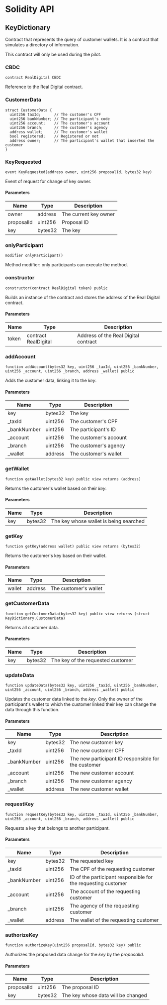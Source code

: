 # Solidity API

## KeyDictionary

Contract that represents the query of customer wallets. It is a contract that simulates a directory of information.

This contract will only be used during the pilot.

### CBDC

```solidity
contract RealDigital CBDC
```

Reference to the Real Digital contract.

### CustomerData

```solidity
struct CustomerData {
  uint256 taxId;      // The customer's CPF
  uint256 bankNumber; // The participant's code
  uint256 account;    // The customer's account
  uint256 branch;     // The customer's agency
  address wallet;     // The customer's wallet
  bool registered;    // Registered or not
  address owner;      // The participant's wallet that inserted the customer
}
```

### KeyRequested

```solidity
event KeyRequested(address owner, uint256 proposalId, bytes32 key)
```

Event of request for change of key owner.

#### Parameters

| Name | Type | Description |
| ---- | ---- | ----------- |
| owner | address | The current key owner |
| proposalId | uint256 | Proposal ID |
| key | bytes32 | The key |

### onlyParticipant

```solidity
modifier onlyParticipant()
```

Method modifier: only participants can execute the method.


### constructor

```solidity
constructor(contract RealDigital token) public
```

Builds an instance of the contract and stores the address of the Real Digital contract.

#### Parameters

| Name | Type | Description |
| ---- | ---- | ----------- |
| token | contract RealDigital | Address of the Real Digital contract |



### addAccount

```solidity
function addAccount(bytes32 key, uint256 _taxId, uint256 _bankNumber, uint256 _account, uint256 _branch, address _wallet) public
```

Adds the customer data, linking it to the _key_.

#### Parameters

| Name | Type | Description |
| ---- | ---- | ----------- |
| key | bytes32 | The key |
| _taxId | uint256 | The customer's CPF |
| _bankNumber | uint256 | The participant's ID |
| _account | uint256 | The customer's account |
| _branch | uint256 | The customer's agency |
| _wallet | address | The customer's wallet |

### getWallet

```solidity
function getWallet(bytes32 key) public view returns (address)
```

Returns the customer's wallet based on their _key_.

#### Parameters

| Name | Type | Description |
| ---- | ---- | ----------- |
| key | bytes32 | The key whose wallet is being searched |


### getKey

```solidity
function getKey(address wallet) public view returns (bytes32)
```

Returns the customer's key based on their wallet.

#### Parameters

| Name | Type | Description |
| ---- | ---- | ----------- |
| wallet | address | The customer's wallet |



### getCustomerData

```solidity
function getCustomerData(bytes32 key) public view returns (struct KeyDictionary.CustomerData)
```

Returns all customer data.

#### Parameters

| Name | Type | Description |
| ---- | ---- | ----------- |
| key | bytes32 | The key of the requested customer |

### updateData

```solidity
function updateData(bytes32 key, uint256 _taxId, uint256 _bankNumber, uint256 _account, uint256 _branch, address _wallet) public
```

Updates the customer data linked to the _key_. Only the owner of the participant's wallet to which the customer linked their key can change the data through this function.

#### Parameters

| Name | Type | Description |
| ---- | ---- | ----------- |
| key | bytes32 | The new customer key |
| _taxId | uint256 | The new customer CPF |
| _bankNumber | uint256 | The new participant ID responsible for the customer |
| _account | uint256 | The new customer account |
| _branch | uint256 | The new customer agency |
| _wallet | address | The new customer wallet |

### requestKey

```solidity
function requestKey(bytes32 key, uint256 _taxId, uint256 _bankNumber, uint256 _account, uint256 _branch, address _wallet) public
```

Requests a key that belongs to another participant.

#### Parameters

| Name | Type | Description |
| ---- | ---- | ----------- |
| key | bytes32 | The requested key |
| _taxId | uint256 | The CPF of the requesting customer |
| _bankNumber | uint256 | ID of the participant responsible for the requesting customer |
| _account | uint256 | The account of the requesting customer |
| _branch | uint256 | The agency of the requesting customer |
| _wallet | address | The wallet of the requesting customer |

### authorizeKey

```solidity
function authorizeKey(uint256 proposalId, bytes32 key) public
```

Authorizes the proposed data change for the _key_ by the _proposalId_.

#### Parameters

| Name | Type | Description |
| ---- | ---- | ----------- |
| proposalId | uint256 | The proposal ID |
| key | bytes32 | The key whose data will be changed |
